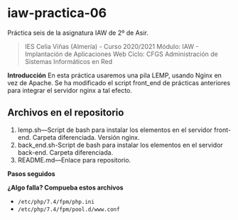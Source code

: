 # iaw-practica-06
Práctica seis de la asignatura IAW de 2º de Asir.

> IES Celia Viñas (Almería) - Curso 2020/2021
Módulo: IAW - Implantación de Aplicaciones Web
Ciclo: CFGS Administración de Sistemas Informáticos en Red

**Introducción**
En esta práctica usaremos una pila LEMP, usando Nginx en vez de Apache. Se ha modificado el script front_end de prácticas anteriores para integrar el servidor nginx a tal efecto.

**Archivos en el repositorio**
------------
1. lemp.sh—Script de bash para instalar los elementos en el servidor front-end. Carpeta diferenciada. Versión nginx.
2. back_end.sh-Script de bash para instalar los elementos en el servidor back-end. Carpeta diferenciada.
3. README.md—Enlace para repositorio.

**Pasos seguidos**


**¿Algo falla? Compueba estos archivos**
- `/etc/php/7.4/fpm/php.ini`
- `/etc/php/7.4/fpm/pool.d/www.conf`